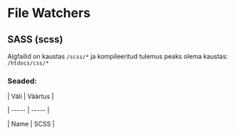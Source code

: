 # File Watchers

## SASS (scss)

Algfailid on kaustas `/scss/*` ja kompileeritud tulemus peaks olema kaustas: `/htdocs/css/*`

### Seaded:

| Väli | Väärtus |

| ----- | ----- |

| Name | SCSS |